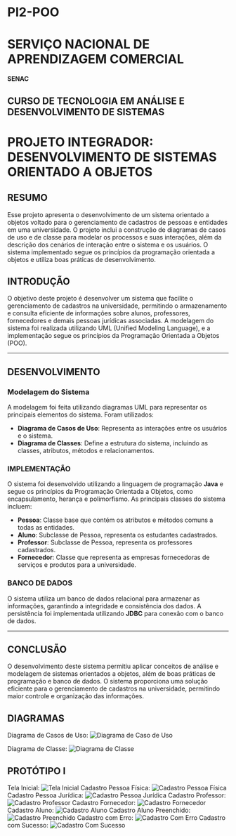 # PI2-POO
# SERVIÇO NACIONAL DE APRENDIZAGEM COMERCIAL  
**SENAC**  

## CURSO DE TECNOLOGIA EM ANÁLISE E DESENVOLVIMENTO DE SISTEMAS  

# PROJETO INTEGRADOR: DESENVOLVIMENTO DE SISTEMAS ORIENTADO A OBJETOS  



## RESUMO  
Esse projeto apresenta o desenvolvimento de um sistema orientado a objetos voltado para o gerenciamento de cadastros de pessoas e entidades em uma universidade. O projeto inclui a construção de diagramas de casos de uso e de classe para modelar os processos e suas interações, além da descrição dos cenários de interação entre o sistema e os usuários. O sistema implementado segue os princípios da programação orientada a objetos e utiliza boas práticas de desenvolvimento.  


## INTRODUÇÃO  
O objetivo deste projeto é desenvolver um sistema que facilite o gerenciamento de cadastros na universidade, permitindo o armazenamento e consulta eficiente de informações sobre alunos, professores, fornecedores e demais pessoas jurídicas associadas. A modelagem do sistema foi realizada utilizando UML (Unified Modeling Language), e a implementação segue os princípios da Programação Orientada a Objetos (POO).  

---

## DESENVOLVIMENTO  
### Modelagem do Sistema  
A modelagem foi feita utilizando diagramas UML para representar os principais elementos do sistema. Foram utilizados:  

- **Diagrama de Casos de Uso**: Representa as interações entre os usuários e o sistema.  
- **Diagrama de Classes**: Define a estrutura do sistema, incluindo as classes, atributos, métodos e relacionamentos.  

### IMPLEMENTAÇÃO 
O sistema foi desenvolvido utilizando a linguagem de programação **Java** e segue os princípios da Programação Orientada a Objetos, como encapsulamento, herança e polimorfismo. As principais classes do sistema incluem:  

- **Pessoa**: Classe base que contém os atributos e métodos comuns a todas as entidades.  
- **Aluno**: Subclasse de Pessoa, representa os estudantes cadastrados.  
- **Professor**: Subclasse de Pessoa, representa os professores cadastrados.  
- **Fornecedor**: Classe que representa as empresas fornecedoras de serviços e produtos para a universidade.  

### BANCO DE DADOS
O sistema utiliza um banco de dados relacional para armazenar as informações, garantindo a integridade e consistência dos dados. A persistência foi implementada utilizando **JDBC** para conexão com o banco de dados.  

---

## CONCLUSÃO  
O desenvolvimento deste sistema permitiu aplicar conceitos de análise e modelagem de sistemas orientados a objetos, além de boas práticas de programação e banco de dados. O sistema proporciona uma solução eficiente para o gerenciamento de cadastros na universidade, permitindo maior controle e organização das informações.  

## DIAGRAMAS

Diagrama de Casos de Uso:
 ![Diagrama de Caso de Uso](diagramas/casos-de-uso.jpg)
 
 Diagrama de Classe:
 ![Diagrama de Classe](diagramas/diagrama-de-classe.jpg)

 ## PROTÓTIPO I 
   
Tela Inicial:
  ![Tela Inicial](prototipo/tela-inicial.jpg)
 Cadastro Pessoa Física:
  ![Cadastro Pessoa Física](prototipo/cadastro-pessoa-física.jpg)
  Cadastro Pessoa Jurídica:
  ![Cadastro Pessoa Jurídica](prototipo/cadastro-pessoa-jurídica.jpg)
  Cadastro Professor:
  ![Cadastro Professor](prototipo/cadastro-professor.jpg)
  Cadastro Fornecedor:
  ![Cadastro Fornecedor](prototipo/cadastro-fornecedor.jpg)
  Cadastro Aluno:
  ![Cadastro Aluno](prototipo/cadastro-aluno1.jpg)
  Cadastro Aluno Preenchido:
  ![Cadastro Preenchido](prototipo/cadastro-aluno2.jpg)
  Cadastro com Erro:
  ![Cadastro Com Erro](prototipo/cadastro-pj-erro.jpg)
  Cadastro com Sucesso:
  ![Cadastro Com Sucesso](prototipo/cadastro-pj-sucesso.jpg)
  
  
  
  
 
